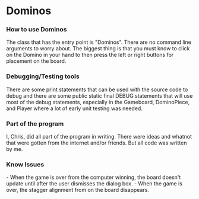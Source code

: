 # Dominos

<h3> How to use Dominos </h3>
The class that has the entry point is "Dominos". There are no command line arguments to worry about. 
The biggest thing is that you must know to click on the Domino in your hand to then press the left or right buttons for placement on the board.

<h3>Debugging/Testing tools</h3>
There are some print statements that can be used with the source code to debug and there are some public static final DEBUG statements that will use most of the debug statements, especially in the Gameboard, DominoPiece, and Player where a lot of early unit testing was needed.



<h3>Part of the program</h3>
I, Chris, did all part of the program in writing. There were ideas and whatnot that were gotten from the internet and/or friends. But all code was written by me.



<h3>Know Issues</h3>
- When the game is over from the computer winning, the board doesn't update until after the user dismisses the dialog box.
- When the game is over, the stagger alignment from on the board disappears.
